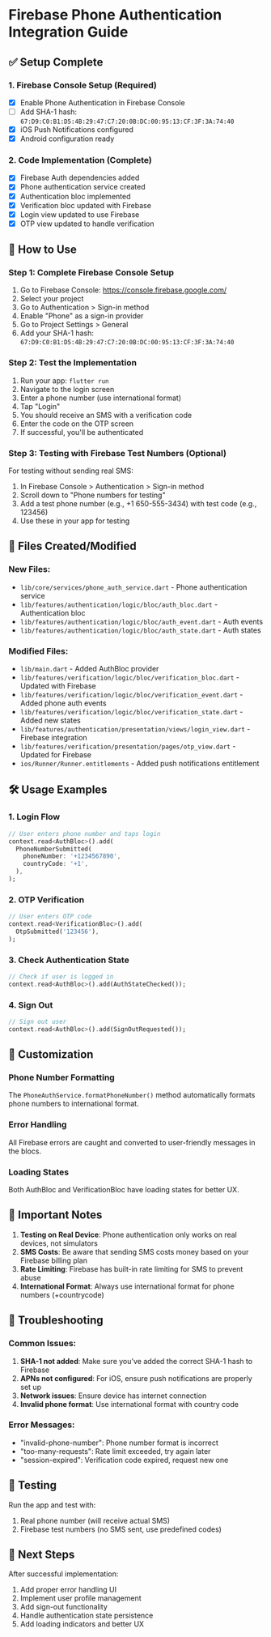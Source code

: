 # Firebase Phone Authentication Integration Guide

## ✅ Setup Complete

### 1. Firebase Console Setup (Required)
- [x] Enable Phone Authentication in Firebase Console
- [ ] Add SHA-1 hash: `67:D9:C0:B1:D5:4B:29:47:C7:20:0B:DC:00:95:13:CF:3F:3A:74:40`
- [x] iOS Push Notifications configured
- [x] Android configuration ready

### 2. Code Implementation (Complete)
- [x] Firebase Auth dependencies added
- [x] Phone authentication service created
- [x] Authentication bloc implemented
- [x] Verification bloc updated with Firebase
- [x] Login view updated to use Firebase
- [x] OTP view updated to handle verification

## 🚀 How to Use

### Step 1: Complete Firebase Console Setup
1. Go to Firebase Console: https://console.firebase.google.com/
2. Select your project
3. Go to Authentication > Sign-in method
4. Enable "Phone" as a sign-in provider
5. Go to Project Settings > General
6. Add your SHA-1 hash: `67:D9:C0:B1:D5:4B:29:47:C7:20:0B:DC:00:95:13:CF:3F:3A:74:40`

### Step 2: Test the Implementation
1. Run your app: `flutter run`
2. Navigate to the login screen
3. Enter a phone number (use international format)
4. Tap "Login"
5. You should receive an SMS with a verification code
6. Enter the code on the OTP screen
7. If successful, you'll be authenticated

### Step 3: Testing with Firebase Test Numbers (Optional)
For testing without sending real SMS:
1. In Firebase Console > Authentication > Sign-in method
2. Scroll down to "Phone numbers for testing"
3. Add a test phone number (e.g., +1 650-555-3434) with test code (e.g., 123456)
4. Use these in your app for testing

## 📁 Files Created/Modified

### New Files:
- `lib/core/services/phone_auth_service.dart` - Phone authentication service
- `lib/features/authentication/logic/bloc/auth_bloc.dart` - Authentication bloc
- `lib/features/authentication/logic/bloc/auth_event.dart` - Auth events
- `lib/features/authentication/logic/bloc/auth_state.dart` - Auth states

### Modified Files:
- `lib/main.dart` - Added AuthBloc provider
- `lib/features/verification/logic/bloc/verification_bloc.dart` - Updated with Firebase
- `lib/features/verification/logic/bloc/verification_event.dart` - Added phone auth events
- `lib/features/verification/logic/bloc/verification_state.dart` - Added new states
- `lib/features/authentication/presentation/views/login_view.dart` - Firebase integration
- `lib/features/verification/presentation/pages/otp_view.dart` - Updated for Firebase
- `ios/Runner/Runner.entitlements` - Added push notifications entitlement

## 🛠 Usage Examples

### 1. Login Flow
```dart
// User enters phone number and taps login
context.read<AuthBloc>().add(
  PhoneNumberSubmitted(
    phoneNumber: '+1234567890',
    countryCode: '+1',
  ),
);
```

### 2. OTP Verification
```dart
// User enters OTP code
context.read<VerificationBloc>().add(
  OtpSubmitted('123456'),
);
```

### 3. Check Authentication State
```dart
// Check if user is logged in
context.read<AuthBloc>().add(AuthStateChecked());
```

### 4. Sign Out
```dart
// Sign out user
context.read<AuthBloc>().add(SignOutRequested());
```

## 🔧 Customization

### Phone Number Formatting
The `PhoneAuthService.formatPhoneNumber()` method automatically formats phone numbers to international format.

### Error Handling
All Firebase errors are caught and converted to user-friendly messages in the blocs.

### Loading States
Both AuthBloc and VerificationBloc have loading states for better UX.

## 🚨 Important Notes

1. **Testing on Real Device**: Phone authentication only works on real devices, not simulators
2. **SMS Costs**: Be aware that sending SMS costs money based on your Firebase billing plan
3. **Rate Limiting**: Firebase has built-in rate limiting for SMS to prevent abuse
4. **International Format**: Always use international format for phone numbers (+countrycode)

## 🐛 Troubleshooting

### Common Issues:
1. **SHA-1 not added**: Make sure you've added the correct SHA-1 hash to Firebase
2. **APNs not configured**: For iOS, ensure push notifications are properly set up
3. **Network issues**: Ensure device has internet connection
4. **Invalid phone format**: Use international format with country code

### Error Messages:
- "invalid-phone-number": Phone number format is incorrect
- "too-many-requests": Rate limit exceeded, try again later
- "session-expired": Verification code expired, request new one

## 📱 Testing

Run the app and test with:
1. Real phone number (will receive actual SMS)
2. Firebase test numbers (no SMS sent, use predefined codes)

## 🎯 Next Steps

After successful implementation:
1. Add proper error handling UI
2. Implement user profile management
3. Add sign-out functionality
4. Handle authentication state persistence
5. Add loading indicators and better UX
